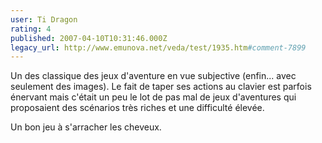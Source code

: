 ```yaml
---
user: Ti Dragon
rating: 4
published: 2007-04-10T10:31:46.000Z
legacy_url: http://www.emunova.net/veda/test/1935.htm#comment-7899
---
```

Un des classique des jeux d'aventure en vue subjective (enfin... avec seulement des images). Le fait de taper ses actions au clavier est parfois énervant mais c'était un peu le lot de pas mal de jeux d'aventures qui proposaient des scénarios très riches et une difficulté élevée.

Un bon jeu à s'arracher les cheveux.